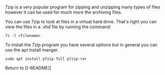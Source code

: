 7zip is a very popular program for zipping and unzipping many types of files however it can be used for much more the archiving files. 

You can use 7zip to look at files in a virtual hard drive. That's right you can view the files in a .vhd file by running the command:

	7z -l <filename>
	
To install the 7zip program you have several options but in general you can use the apt install manger. 

	sudo apt install p7zip-full p7zip-rar
	
Return to [[-README]]